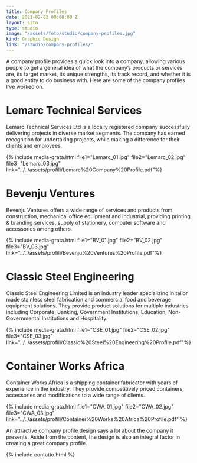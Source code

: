 ```yaml
---
title: Company Profiles
date: 2021-02-02 00:00:00 Z
layout: sito
type: studio
image: "/assets/foto/studio/company-profiles.jpg"
kind: Graphic Design
link: "/studio/company-profiles/"
---
```

A company profile provides a quick look into a company, allowing various people to get a general idea of what the company’s products or services are, its target market, its unique strengths, its track record, and whether it is a good entity to do business with. Here are some of the company profiles I've worked on.

# Lemarc Technical Services
Lemarc Technical Services Ltd is a locally registered company successfully delivering projects in diverse market segments. The company has earned recognition for undertaking projects, while making a difference for their clients and employees.

{% include media-grata.html file1="Lemarc_01.jpg" file2="Lemarc_02.jpg" file3="Lemarc_03.jpg" link="../../assets/profili/Lemarc%20Company%20Profile.pdf"%}

# Bevenju Ventures
Bevenju Ventures offers a wide range of services and products from construction, mechanical office equipment and industrial, providing printing & branding services, supply of stationery, computer software and accessories among others.

{% include media-grata.html file1="BV_01.jpg" file2="BV_02.jpg" file3="BV_03.jpg" link="../../assets/profili/Bevenju%20Ventures%20Profile.pdf"%}

# Classic Steel Engineering
Classic Steel Engineering Limited is an industry leader specializing in tailor made stainless steel fabrication and commercial food and beverage equipment solutions. They provide product solutions for multiple industries including Corporate, Banking, Government Institutions, Education, Non-Governmental Institutions and Hospitality.

{% include media-grata.html file1="CSE_01.jpg" file2="CSE_02.jpg" file3="CSE_03.jpg" link="../../assets/profili/Classic%20Steel%20Engineering%20Profile.pdf"%}

# Container Works Africa
Container Works Africa is a shipping container fabricator with years of experience in the industry. They provide competitively priced containers, accessories and modifications to a wide range of clients.

{% include media-grata.html file1="CWA_01.jpg" file2="CWA_02.jpg" file3="CWA_03.jpg" link="../../assets/profili/Container%20Works%20Africa%20Profile.pdf" %}

An attractive company profile design says a lot about the company it presents. Aside from the content, the design is also an integral factor in creating a great company profile.

{% include contatto.html %}